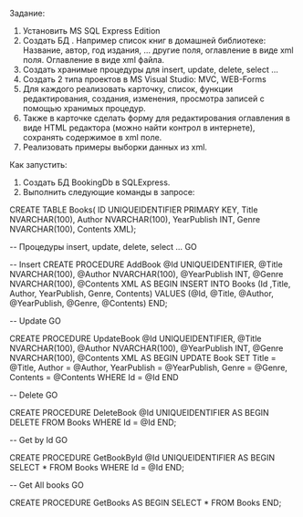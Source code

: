 Задание:  
1.	Установить MS SQL Express Edition
2.	Cоздать БД . Например список книг в домашней библиотеке: Название, автор, год издания, … другие поля, оглавление в виде xml поля. Оглавление в виде xml файла.
3.	Создать хранимые процедуры для  insert, update, delete, select …
4.	Создать 2 типа проектов в MS Visual Studio: MVC, WEB-Forms
5.	Для каждого реализовать карточку, список, функции редактирования, создания, изменения, просмотра записей с помощью хранимых процедур.
6.	Также в карточке сделать форму для редактирования оглавления в виде HTML редактора (можно найти контрол в интернете), сохранять содержимое в xml поле.
7.	Реализовать примеры выборки данных из xml.

Как запустить:  
1. Создать БД BookingDb в SQLExpress.
2. Выполнить следующие команды в запросе:

CREATE TABLE Books(
ID UNIQUEIDENTIFIER PRIMARY KEY,
Title NVARCHAR(100),
Author NVARCHAR(100),
YearPublish INT,
Genre NVARCHAR(100),
Contents XML);

-- Процедуры insert, update, delete, select …
GO

-- Insert
CREATE PROCEDURE AddBook
@Id UNIQUEIDENTIFIER,
@Title NVARCHAR(100),
@Author NVARCHAR(100),
@YearPublish INT,
@Genre NVARCHAR(100),
@Contents XML
AS
BEGIN
	INSERT INTO Books (Id ,Title, Author, YearPublish, Genre, Contents)
	VALUES (@Id, @Title, @Author, @YearPublish, @Genre, @Contents)
END;

-- Update
GO

CREATE PROCEDURE UpdateBook 
@Id UNIQUEIDENTIFIER,
@Title NVARCHAR(100),
@Author NVARCHAR(100),
@YearPublish INT,
@Genre NVARCHAR(100),
@Contents XML
AS
BEGIN
	UPDATE Book
	SET Title = @Title, Author = @Author, YearPublish = @YearPublish, Genre = @Genre, Contents = @Contents 
	WHERE Id = @Id
END

-- Delete
GO

CREATE PROCEDURE DeleteBook
@Id UNIQUEIDENTIFIER
AS
BEGIN
	DELETE FROM Books 
	WHERE Id = @Id
END;

-- Get by Id
GO

CREATE PROCEDURE GetBookById
@Id UNIQUEIDENTIFIER
AS 
BEGIN
	SELECT * FROM Books
	WHERE Id = @Id
END;

-- Get All books
GO

CREATE PROCEDURE GetBooks
AS 
BEGIN
	SELECT * FROM Books
END;
